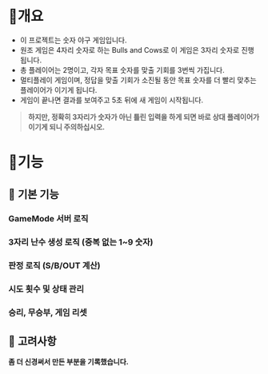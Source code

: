 # 📌개요
- 이 프로젝트는 숫자 야구 게임입니다.<br>
- 원조 게임은 4자리 숫자로 하는 Bulls and Cows로 이 게임은 3자리 숫자로 진행됩니다.<br>
- 총 플레이어는 2명이고, 각자 목표 숫자를 맞출 기회를 3번씩 가집니다.<br>
- 멀티플레이 게임이며, 정답을 맞출 기회가 소진될 동안 목표 숫자를 더 빨리 맞추는 플레이어가 이기게 됩니다.<br>
- 게임이 끝나면 결과를 보여주고 5초 뒤에 새 게임이 시작됩니다.

> <strong>하지만, 정확히 3자리가 숫자가 아닌 틀린 입력을 하게 되면 바로 상대 플레이어가 이기게 되니 주의하십시오.<strong>

# 📌기능
## 💎 기본 기능
### GameMode 서버 로직

### 3자리 난수 생성 로직 (중복 없는 1~9 숫자)

### 판정 로직 (S/B/OUT 계산)

### 시도 횟수 및 상태 관리

### 승리, 무승부, 게임 리셋

## 💎 고려사항
좀 더 신경써서 만든 부분을 기록했습니다.

